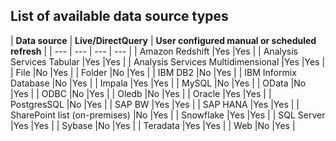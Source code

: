 ## List of available data source types
| **Data source** | **Live/DirectQuery** | **User configured manual or scheduled refresh** |
| --- | --- | --- | --- |
| Amazon Redshift |Yes |Yes |
| Analysis Services Tabular |Yes |Yes |
| Analysis Services Multidimensional |Yes |Yes |
| File |No |Yes |
| Folder |No |Yes |
| IBM DB2 |No |Yes |
| IBM Informix Database |No |Yes |
| Impala |Yes |Yes |
| MySQL |No |Yes |
| OData |No |Yes |
| ODBC |No |Yes |
| Oledb |No |Yes |
| Oracle |Yes |Yes |
| PostgresSQL |No |Yes |
| SAP BW |Yes |Yes |
| SAP HANA |Yes |Yes |
| SharePoint list (on-premises) |No |Yes |
| Snowflake |Yes |Yes |
| SQL Server |Yes |Yes |
| Sybase |No |Yes |
| Teradata |Yes |Yes |
| Web |No |Yes |


